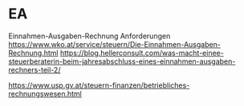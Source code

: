 # EA
Einnahmen-Ausgaben-Rechnung Anforderungen https://www.wko.at/service/steuern/Die-Einnahmen-Ausgaben-Rechnung.html
https://blog.hellerconsult.com/was-macht-einee-steuerberaterin-beim-jahresabschluss-eines-einnahmen-ausgaben-rechners-teil-2/

https://www.usp.gv.at/steuern-finanzen/betriebliches-rechnungswesen.html
